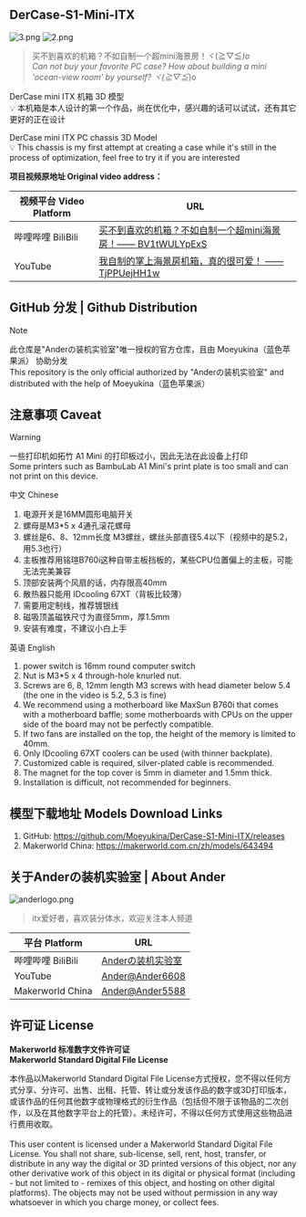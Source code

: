 ## DerCase-S1-Mini-ITX

![3.png](https://makerworld.bblmw.cn/makerworld/model/CNaaeb908d28b863/30115461/instance/2024-11-15_51991dd28bd6.jpg?x-oss-process=image/resize,w_230/format,webp)
![2.png](https://makerworld.bblmw.cn/makerworld/model/CNaaeb908d28b863/design/2024-11-15_7dd6f41de791e.jpg?x-oss-process=image/resize,w_400/format,webp)

> 买不到喜欢的机箱？不如自制一个超mini海景房！ヾ(≧▽≦*)o
<br>Can not buy your favorite PC case? How about building a mini 'ocean-view room' by yourself? ヾ(≧▽≦*)o

DerCase mini ITX 机箱 3D 模型<br>
💡 本机箱是本人设计的第一个作品，尚在优化中，感兴趣的话可以试试，还有其它更好的正在设计

DerCase mini ITX PC chassis 3D Model<br>
💡 This chassis is my first attempt at creating a case while it's still in the process of optimization, feel free to try it if you are interested

**项目视频原地址 Original video address：**

| 视频平台 Video Platform    | URL    |
| ----------- | ----------- |
| 哔哩哔哩 BiliBili | [买不到喜欢的机箱？不如自制一个超mini海景房！—— BV1tWULYpExS](https://www.bilibili.com/video/BV1tWULYpExS) |
| YouTube | [我自制的掌上海景房机箱，真的很可爱！ —— TjPPUejHH1w](https://www.youtube.com/watch?v=TjPPUejHH1w) |

## GitHub 分发 | Github Distribution
> [!NOTE]
> 此仓库是"Anderの装机实验室"唯一授权的官方仓库，且由 Moeyukina（蓝色苹果派） 协助分发<br>This repository is the only official authorized by "Anderの装机实验室" and distributed with the help of Moeyukina（蓝色苹果派）


## 注意事项 Caveat

> [!WARNING]
> 一些打印机如拓竹 A1 Mini 的打印板过小，因此无法在此设备上打印<br>Some printers such as BambuLab A1 Mini's print plate is too small and can not print on this device.

中文 Chinese
1. 电源开关是16MM圆形电脑开关
2. 螺母是M3*5 x 4通孔滚花螺母
3. 螺丝是6、8、12mm长度 M3螺丝，螺丝头部直径5.4以下（视频中的是5.2，用5.3也行）
4. 主板推荐用铭瑄B760i这种自带主板挡板的，某些CPU位置偏上的主板，可能无法完美兼容
5. 顶部安装两个风扇的话，内存限高40mm
6. 散热器只能用 IDcooling 67XT（背板比较薄）
7. 需要用定制线，推荐镀银线
8. 磁吸顶盖磁铁尺寸为直径5mm，厚1.5mm
9. 安装有难度，不建议小白上手

英语 English
1. power switch is 16mm round computer switch
2. Nut is M3*5 x 4 through-hole knurled nut.
3. Screws are 6, 8, 12mm length M3 screws with head diameter below 5.4 (the one in the video is 5.2, 5.3 is fine)
4. We recommend using a motherboard like MaxSun B760i that comes with a motherboard baffle; some motherboards with CPUs on the upper side of the board may not be perfectly compatible.
5. If two fans are installed on the top, the height of the memory is limited to 40mm.
6. Only IDcooling 67XT coolers can be used (with thinner backplate).
7. Customized cable is required, silver-plated cable is recommended.
8. The magnet for the top cover is 5mm in diameter and 1.5mm thick.
9. Installation is difficult, not recommended for beginners.



## 模型下载地址 Models Download Links

1. GitHub: https://github.com/Moeyukina/DerCase-S1-Mini-ITX/releases
2. Makerworld China: https://makerworld.com.cn/zh/models/643494


##  关于Anderの装机实验室 | About Ander

![anderlogo.png](https://public-cdn.bblmw.cn/avatar/78e6a060-801a-11ef-a799-b3c482989989.jpg?x-oss-process=image/resize,w_60/format,webp)  

> itx爱好者，喜欢装分体水，欢迎关注本人频道

| 平台 Platform   | URL    |
| ----------- | ----------- |
| 哔哩哔哩 BiliBili | [Anderの装机实验室](https://space.bilibili.com/13161902) |
| YouTube | [Ander@Ander6608](https://www.youtube.com/@ander6608) |
| Makerworld China | [Ander@Ander5588](https://makerworld.com.cn/zh/@Ander5588) |

## 许可证 License

**Makerworld 标准数字文件许可证<br>Makerworld Standard Digital File License**

本作品以Makerworld Standard Digital File License方式授权，您不得以任何方式分享、分许可、出售、出租、托管、转让或分发该作品的数字或3D打印版本，或该作品的任何其他数字或物理格式的衍生作品（包括但不限于该物品的二次创作，以及在其他数字平台上的托管）。未经许可，不得以任何方式使用这些物品进行费用收取。
<br>
<br>
This user content is licensed under a Makerworld Standard Digital File License.
You shall not share, sub-license, sell, rent, host, transfer, or distribute in any way the digital or 3D printed versions of this object, nor any other derivative work of this object in its digital or physical format (including - but not limited to - remixes of this object, and hosting on other digital platforms). The objects may not be used without permission in any way whatsoever in which you charge money, or collect fees.
